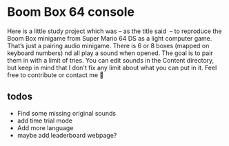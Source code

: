# Boom Box 64 console
Here is a little study project which was – as the title said  – to reproduce the Boom Box minigame from Super Mario 64 DS as a light computer game.
That’s just a pairing audio minigame. There is 6 or 8 boxes (mapped on keyboard numbers) nd all play a sound when opened. The goal is to pair them in with a limit of tries.
You can edit sounds in the Content directory, but keep in mind that I don't fix any limit about what you can put in it.
Feel free to contribute or contact me 🥗
## todos
- Find some missing original sounds
- add time trial mode
- Add more language
- maybe add leaderboard webpage?